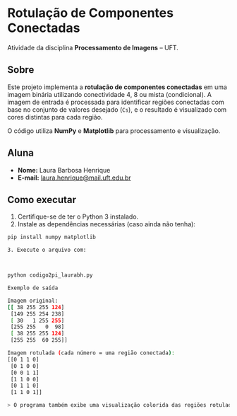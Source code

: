 # Rotulação de Componentes Conectadas

Atividade da disciplina **Processamento de Imagens** – UFT.

## Sobre

Este projeto implementa a **rotulação de componentes conectadas** em uma imagem binária utilizando conectividade 4, 8 ou mista (condicional). A imagem de entrada é processada para identificar regiões conectadas com base no conjunto de valores desejado (`Cs`), e o resultado é visualizado com cores distintas para cada região.

O código utiliza **NumPy** e **Matplotlib** para processamento e visualização.

## Aluna

- **Nome:** Laura Barbosa Henrique  
- **E-mail:** laura.henrique@mail.uft.edu.br

## Como executar

1. Certifique-se de ter o Python 3 instalado.
2. Instale as dependências necessárias (caso ainda não tenha):

```bash
pip install numpy matplotlib

3. Execute o arquivo com:



python codigo2pi_laurabh.py

Exemplo de saída

Imagem original:
[[ 38 255 255 124]
 [149 255 254 238]
 [ 30   1 255 255]
 [255 255   0  98]
 [ 38 255 255 124]
 [255 255  60 255]]

Imagem rotulada (cada número = uma região conectada):
[[0 1 1 0]
 [0 1 0 0]
 [0 0 1 1]
 [1 1 0 0]
 [0 1 1 0]
 [1 1 0 1]]

> O programa também exibe uma visualização colorida das regiões rotuladas usando matplotlib.
